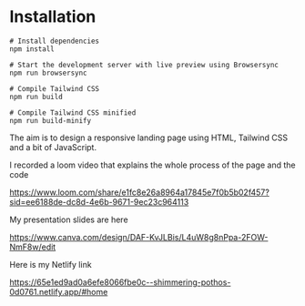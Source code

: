 # Installation

```
# Install dependencies
npm install

# Start the development server with live preview using Browsersync
npm run browsersync

# Compile Tailwind CSS
npm run build

# Compile Tailwind CSS minified
npm run build-minify

```

The aim is to design a responsive landing page using HTML, Tailwind CSS and a bit of JavaScript. 

I recorded a loom video that explains the whole process of the page and the code

https://www.loom.com/share/e1fc8e26a8964a17845e7f0b5b02f457?sid=ee6188de-dc8d-4e6b-9671-9ec23c964113


My presentation slides are here

https://www.canva.com/design/DAF-KvJLBis/L4uW8g8nPpa-2FOW-NmF8w/edit

Here is my Netlify link

https://65e1ed9ad0a6efe8066fbe0c--shimmering-pothos-0d0761.netlify.app/#home
